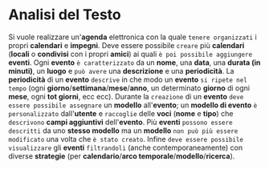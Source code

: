 Analisi del Testo
===
Si vuole realizzare un'**agenda** elettronica con la quale `tenere organizzati` i propri **calendari** e **impegni**. Deve essere possibile `creare` più **calendari** (**locali** o **condivisi** con i propri **amici**) ai quali `è poi possibile aggiungere` **eventi**. Ogni **evento** `è caratterizzato` da un **nome**, una **data**, una **durata (in minuti)**, un **luogo** e `può avere` una **descrizione** e una **periodicità**. La **periodicità** di un **evento** `descrive` in che modo un **evento** `si ripete nel tempo` (ogni **giorno**/**settimana**/**mese**/**anno**, un determinato **giorno** di ogni **mese**, ogni **tot giorni**, ecc ecc). Durante la `creazione` di un **evento** `deve essere possibile assegnare` un **modello** all'**evento**; un **modello di evento** `è personalizzato` dall'**utente** e `raccoglie` delle **voci** (**nome** e **tipo**) che `descrivono` **campi aggiuntivi** dell'**evento**. Più **eventi** `possono essere descritti` da uno **stesso modello** ma un **modello** `non può più essere modificato` una volta che `è stato creato`. Infine `deve essere possibile visualizzare` gli **eventi** `filtrandoli` (anche contemporaneamente) con diverse **strategie** (per **calendario**/**arco temporale**/**modello**/**ricerca**).